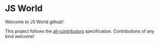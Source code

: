 # JS World

Welcome to JS World github!

This project follows the [all-contributors](https://github.com/all-contributors/all-contributors) specification. Contributions of any kind welcome!

